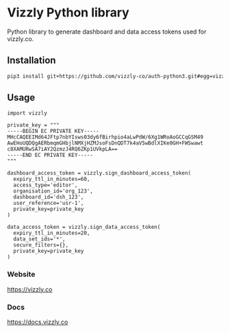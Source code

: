 # Vizzly Python library

Python library to generate dashboard and data access tokens used for vizzly.co.

## Installation
```sh
pip3 install git+https://github.com/vizzly-co/auth-python3.git#egg=vizzly
```

## Usage
```python3
import vizzly

private_key = """
-----BEGIN EC PRIVATE KEY-----
MHcCAQEEIMd64JFtp7nbYIsws03dy6fBirhpio4aLwPdW/6Xg1WRoAoGCCqGSM49
AwEHoUQDQgAERbmqmGHbjlNMXjHZMJsoFsDnQDT7k4aV5wBdlXIKe0GH+FWSwawt
c8XAMURwSA7iAY2QzmzJ4RQ6ZKp1UVkpLA==
-----END EC PRIVATE KEY-----
"""

dashboard_access_token = vizzly.sign_dashboard_access_token(
  expiry_ttl_in_minutes=60,
  access_type='editor',
  organisation_id='org_123',
  dashboard_id='dsh_123',
  user_reference='usr-1',
  private_key=private_key
)

data_access_token = vizzly.sign_data_access_token(
  expiry_ttl_in_minutes=20,
  data_set_ids='*',
  secure_filters={},
  private_key=private_key
)
```

### Website
https://vizzly.co

### Docs
https://docs.vizzly.co
